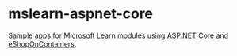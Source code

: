# mslearn-aspnet-core

Sample apps for [Microsoft Learn modules using ASP.NET Core and eShopOnContainers](https://docs.microsoft.com/learn/paths/create-microservices-with-dotnet/).

